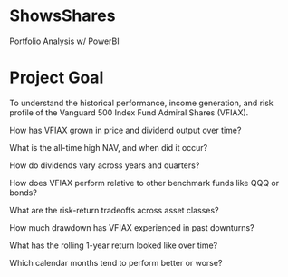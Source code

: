 # ShowsShares
Portfolio Analysis w/ PowerBI

# Project Goal
To understand the historical performance, income generation, and risk profile of the Vanguard 500 Index Fund Admiral Shares (VFIAX).

How has VFIAX grown in price and dividend output over time?

What is the all-time high NAV, and when did it occur?

How do dividends vary across years and quarters?

How does VFIAX perform relative to other benchmark funds like QQQ or bonds?

What are the risk-return tradeoffs across asset classes?

How much drawdown has VFIAX experienced in past downturns?

What has the rolling 1-year return looked like over time?

Which calendar months tend to perform better or worse?
